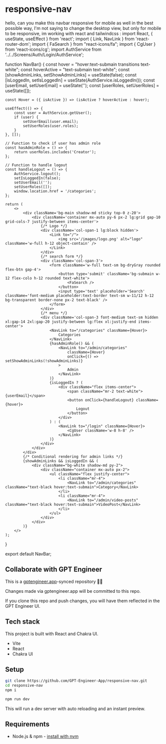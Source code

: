 # responsive-nav

hello, can you make this navbar responsive for mobile as well in the best possible way, I'm not saying to change the desktop view, but only for mobile to be responsive, im working with react and tailwindcss : import React, { useState, useEffect } from 'react';
import { Link, NavLink } from 'react-router-dom';
import { FaSearch } from "react-icons/fa";
import { CgUser } from 'react-icons/cg';
import AuthService from '../../Screens/Auth/Login/AuthService';

function NavBar() {
    const hover = "hover:text-submain transitions text-white";
    const hoverActive = "text-submain text-white";
    const [showAdminLinks, setShowAdminLinks] = useState(false);
    const [isLoggedIn, setIsLoggedIn] = useState(AuthService.isLoggedIn());
    const [userEmail, setUserEmail] = useState('');
    const [userRoles, setUserRoles] = useState([]);

    const Hover = ({ isActive }) => (isActive ? hoverActive : hover);

    useEffect(() => {
        const user = AuthService.getUser();
        if (user) {
            setUserEmail(user.email);
            setUserRoles(user.roles);
        }
    }, []);

    // Function to check if user has admin role
    const hasAdminRole = () => {
        return userRoles.includes('Creator');
    };

    // Function to handle logout
    const handleLogout = () => {
        AuthService.logout();
        setIsLoggedIn(false);
        setUserEmail('');
        setUserRoles([]);
        window.location.href = '/categories';
    };

    return (
        <>
            <div className='bg-main shadow-md sticky top-0 z-20'>
                <div className='container mx-auto py-6 px-2 lg:grid gap-10 grid-cols-7 justify-between items-center'>
                    {/* Logo */}
                    <div className='col-span-1 lg:block hidden'>
                        <Link to="/">
                            <img src='/images/logo.png' alt="logo" className='w-full h-12 object-contain' />
                        </Link>
                    </div>
                    {/* search form */}
                    <div className='col-span-3'>
                        <form className='w-full text-sm bg-dryGray rounded flex-btn gap-4'>
                            <button type='submit' className='bg-submain w-12 flex-colo h-12 rounded text-white'>
                                <FaSearch />
                            </button>
                            <input type='text' placeholder='Search' className='font-medium placeholder:text-border text-sm w-11/12 h-12 bg-transparent border-none px-2 text-black' />
                        </form>
                    </div>
                    {/* menu */}
                    <div className='col-span-3 font-medium text-sm hidden xl:gap-14 2xl:gap-20 justify-between lg:flex xl:justify-end items-center'>
                        <NavLink to="/categories" className={Hover}>
                            Categories
                        </NavLink>
                        {hasAdminRole() && (
                            <NavLink to="/admin/categories"
                                className={Hover}
                                onClick={() => setShowAdminLinks(!showAdminLinks)}
                            >
                                Admin
                            </NavLink>
                        )}
                        {isLoggedIn ? (
                            <div className="flex items-center">
                                <span className="mr-2 text-white">{userEmail}</span>
                                <button onClick={handleLogout} className={hover}>
                                    Logout
                                </button>
                            </div>
                        ) : (
                            <NavLink to="/login" className={Hover}>
                                <CgUser className='w-8 h-8' />
                            </NavLink>
                        )}
                    </div>
                </div>
            </div>
            {/* Conditional rendering for admin links */}
            {showAdminLinks && isLoggedIn && (
                <div className="bg-white shadow-md py-2">
                    <div className="container mx-auto px-2">
                        <ul className="flex justify-center">
                            <li className="mr-4">
                                <NavLink to="/admin/categories" className="text-black hover:text-submain">Category</NavLink>
                            </li>
                            <li className="mr-4">
                                <NavLink to="/admin/video-posts" className="text-black hover:text-submain">VideoPost</NavLink>
                            </li>
                        </ul>
                    </div>
                </div>
            )}
        </>
    );
}

export default NavBar;


## Collaborate with GPT Engineer

This is a [gptengineer.app](https://gptengineer.app)-synced repository 🌟🤖

Changes made via gptengineer.app will be committed to this repo.

If you clone this repo and push changes, you will have them reflected in the GPT Engineer UI.

## Tech stack

This project is built with React and Chakra UI.

- Vite
- React
- Chakra UI

## Setup

```sh
git clone https://github.com/GPT-Engineer-App/responsive-nav.git
cd responsive-nav
npm i
```

```sh
npm run dev
```

This will run a dev server with auto reloading and an instant preview.

## Requirements

- Node.js & npm - [install with nvm](https://github.com/nvm-sh/nvm#installing-and-updating)
